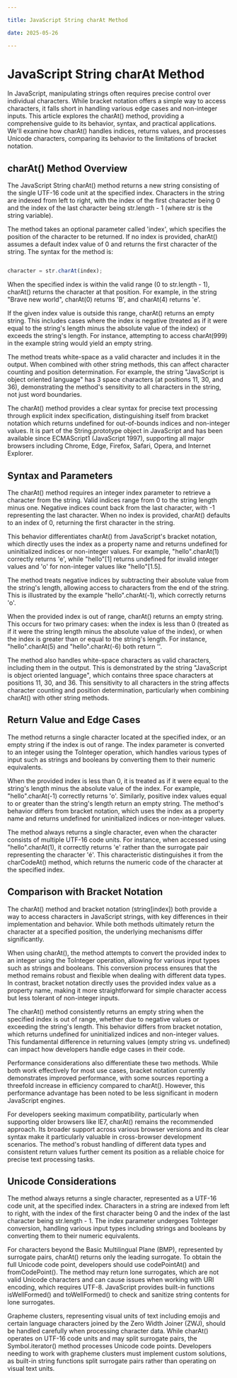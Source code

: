 ```yaml
---

title: JavaScript String charAt Method

date: 2025-05-26

---
```



# JavaScript String charAt Method

In JavaScript, manipulating strings often requires precise control over individual characters. While bracket notation offers a simple way to access characters, it falls short in handling various edge cases and non-integer inputs. This article explores the charAt() method, providing a comprehensive guide to its behavior, syntax, and practical applications. We'll examine how charAt() handles indices, returns values, and processes Unicode characters, comparing its behavior to the limitations of bracket notation.


## charAt() Method Overview

The JavaScript String charAt() method returns a new string consisting of the single UTF-16 code unit at the specified index. Characters in the string are indexed from left to right, with the index of the first character being 0 and the index of the last character being str.length - 1 (where str is the string variable).

The method takes an optional parameter called 'index', which specifies the position of the character to be returned. If no index is provided, charAt() assumes a default index value of 0 and returns the first character of the string. The syntax for the method is:

```javascript

character = str.charAt(index);

```

When the specified index is within the valid range (0 to str.length - 1), charAt() returns the character at that position. For example, in the string "Brave new world", charAt(0) returns 'B', and charAt(4) returns 'e'.

If the given index value is outside this range, charAt() returns an empty string. This includes cases where the index is negative (treated as if it were equal to the string's length minus the absolute value of the index) or exceeds the string's length. For instance, attempting to access charAt(999) in the example string would yield an empty string.

The method treats white-space as a valid character and includes it in the output. When combined with other string methods, this can affect character counting and position determination. For example, the string "JavaScript is object oriented language" has 3 space characters (at positions 11, 30, and 36), demonstrating the method's sensitivity to all characters in the string, not just word boundaries.

The charAt() method provides a clear syntax for precise text processing through explicit index specification, distinguishing itself from bracket notation which returns undefined for out-of-bounds indices and non-integer values. It is part of the String.prototype object in JavaScript and has been available since ECMAScript1 (JavaScript 1997), supporting all major browsers including Chrome, Edge, Firefox, Safari, Opera, and Internet Explorer.


## Syntax and Parameters

The charAt() method requires an integer index parameter to retrieve a character from the string. Valid indices range from 0 to the string length minus one. Negative indices count back from the last character, with -1 representing the last character. When no index is provided, charAt() defaults to an index of 0, returning the first character in the string.

This behavior differentiates charAt() from JavaScript's bracket notation, which directly uses the index as a property name and returns undefined for uninitialized indices or non-integer values. For example, "hello".charAt(1) correctly returns 'e', while "hello"[1] returns undefined for invalid integer values and 'o' for non-integer values like "hello"[1.5].

The method treats negative indices by subtracting their absolute value from the string's length, allowing access to characters from the end of the string. This is illustrated by the example "hello".charAt(-1), which correctly returns 'o'.

When the provided index is out of range, charAt() returns an empty string. This occurs for two primary cases: when the index is less than 0 (treated as if it were the string length minus the absolute value of the index), or when the index is greater than or equal to the string's length. For instance, "hello".charAt(5) and "hello".charAt(-6) both return ''.

The method also handles white-space characters as valid characters, including them in the output. This is demonstrated by the string "JavaScript is object oriented language", which contains three space characters at positions 11, 30, and 36. This sensitivity to all characters in the string affects character counting and position determination, particularly when combining charAt() with other string methods.


## Return Value and Edge Cases

The method returns a single character located at the specified index, or an empty string if the index is out of range. The index parameter is converted to an integer using the ToInteger operation, which handles various types of input such as strings and booleans by converting them to their numeric equivalents.

When the provided index is less than 0, it is treated as if it were equal to the string's length minus the absolute value of the index. For example, "hello".charAt(-1) correctly returns 'o'. Similarly, positive index values equal to or greater than the string's length return an empty string. The method's behavior differs from bracket notation, which uses the index as a property name and returns undefined for uninitialized indices or non-integer values.

The method always returns a single character, even when the character consists of multiple UTF-16 code units. For instance, when accessed using "hello".charAt(1), it correctly returns 'e' rather than the surrogate pair representing the character 'é'. This characteristic distinguishes it from the charCodeAt() method, which returns the numeric code of the character at the specified index.


## Comparison with Bracket Notation

The charAt() method and bracket notation (string[index]) both provide a way to access characters in JavaScript strings, with key differences in their implementation and behavior. While both methods ultimately return the character at a specified position, the underlying mechanisms differ significantly.

When using charAt(), the method attempts to convert the provided index to an integer using the ToInteger operation, allowing for various input types such as strings and booleans. This conversion process ensures that the method remains robust and flexible when dealing with different data types. In contrast, bracket notation directly uses the provided index value as a property name, making it more straightforward for simple character access but less tolerant of non-integer inputs.

The charAt() method consistently returns an empty string when the specified index is out of range, whether due to negative values or exceeding the string's length. This behavior differs from bracket notation, which returns undefined for uninitialized indices and non-integer values. This fundamental difference in returning values (empty string vs. undefined) can impact how developers handle edge cases in their code.

Performance considerations also differentiate these two methods. While both work effectively for most use cases, bracket notation currently demonstrates improved performance, with some sources reporting a threefold increase in efficiency compared to charAt(). However, this performance advantage has been noted to be less significant in modern JavaScript engines.

For developers seeking maximum compatibility, particularly when supporting older browsers like IE7, charAt() remains the recommended approach. Its broader support across various browser versions and its clear syntax make it particularly valuable in cross-browser development scenarios. The method's robust handling of different data types and consistent return values further cement its position as a reliable choice for precise text processing tasks.


## Unicode Considerations

The method always returns a single character, represented as a UTF-16 code unit, at the specified index. Characters in a string are indexed from left to right, with the index of the first character being 0 and the index of the last character being str.length - 1. The index parameter undergoes ToInteger conversion, handling various input types including strings and booleans by converting them to their numeric equivalents.

For characters beyond the Basic Multilingual Plane (BMP), represented by surrogate pairs, charAt() returns only the leading surrogate. To obtain the full Unicode code point, developers should use codePointAt() and fromCodePoint(). The method may return lone surrogates, which are not valid Unicode characters and can cause issues when working with URI encoding, which requires UTF-8. JavaScript provides built-in functions isWellFormed() and toWellFormed() to check and sanitize string contents for lone surrogates.

Grapheme clusters, representing visual units of text including emojis and certain language characters joined by the Zero Width Joiner (ZWJ), should be handled carefully when processing character data. While charAt() operates on UTF-16 code units and may split surrogate pairs, the Symbol.iterator() method processes Unicode code points. Developers needing to work with grapheme clusters must implement custom solutions, as built-in string functions split surrogate pairs rather than operating on visual text units.

